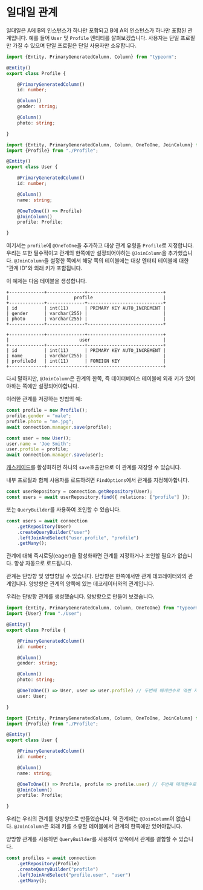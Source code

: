 # 일대일 관계

일대일은 A에 B의 인스턴스가 하나만 포함되고 B에 A의 인스턴스가 하나만 포함된 관계입니다. 예를 들어 `User` 및 `Profile` 엔티티를 살펴보겠습니다. 사용자는 단일 프로필만 가질 수 있으며 단일 프로필은 단일 사용자만 소유합니다.

```typescript
import {Entity, PrimaryGeneratedColumn, Column} from "typeorm";

@Entity()
export class Profile {

    @PrimaryGeneratedColumn()
    id: number;

    @Column()
    gender: string;

    @Column()
    photo: string;

}
```

```typescript
import {Entity, PrimaryGeneratedColumn, Column, OneToOne, JoinColumn} from "typeorm";
import {Profile} from "./Profile";

@Entity()
export class User {

    @PrimaryGeneratedColumn()
    id: number;

    @Column()
    name: string;

    @OneToOne(() => Profile)
    @JoinColumn()
    profile: Profile;

}
```
여기서는 `profile`에 `@OneToOne`을 추가하고 대상 관계 유형을 `Profile`로 지정합니다. 우리는 또한 필수적이고 관계의 한쪽에만 설정되어야하는 `@JoinColumn`을 추가했습니다. `@JoinColumn`을 설정한 쪽에서 해당 쪽의 테이블에는 대상 엔터티 테이블에 대한 "관계 ID"와 외래 키가 포함됩니다.

이 예제는 다음 테이블을 생성합니다.

```shell
+-------------+--------------+----------------------------+
|                        profile                          |
+-------------+--------------+----------------------------+
| id          | int(11)      | PRIMARY KEY AUTO_INCREMENT |
| gender      | varchar(255) |                            |
| photo       | varchar(255) |                            |
+-------------+--------------+----------------------------+

+-------------+--------------+----------------------------+
|                          user                           |
+-------------+--------------+----------------------------+
| id          | int(11)      | PRIMARY KEY AUTO_INCREMENT |
| name        | varchar(255) |                            |
| profileId   | int(11)      | FOREIGN KEY                |
+-------------+--------------+----------------------------+
```

다시 말하지만, `@JoinColumn`은 관계의 한쪽, 즉 데이터베이스 테이블에 외래 키가 있어야하는 쪽에만 설정되어야합니다.

이러한 관계를 저장하는 방법의 예:

```typescript
const profile = new Profile();
profile.gender = "male";
profile.photo = "me.jpg";
await connection.manager.save(profile);

const user = new User();
user.name = 'Joe Smith';
user.profile = profile;
await connection.manager.save(user);
```

[캐스케이드](./relations.md#cascades)를 활성화하면 하나의 `save`호출만으로 이 관계를 저장할 수 있습니다.

내부 프로필과 함께 사용자를 로드하려면 `FindOptions`에서 관계를 지정해야합니다.

```typescript
const userRepository = connection.getRepository(User);
const users = await userRepository.find({ relations: ["profile"] });
```

또는 `QueryBuilder`를 사용하여 조인할 수 있습니다.

```typescript
const users = await connection
    .getRepository(User)
    .createQueryBuilder("user")
    .leftJoinAndSelect("user.profile", "profile")
    .getMany();
```

관계에 대해 즉시로딩(eager)을 활성화하면 관계를 지정하거나 조인할 필요가 없습니다. 항상 자동으로 로드됩니다.

관계는 단방향 및 양방향일 수 있습니다. 단방향은 한쪽에서만 관계 데코레이터와의 관계입니다. 양방향은 관계의 양쪽에 있는 데코레이터와의 관계입니다.

우리는 단방향 관계를 생성했습니다. 양방향으로 만들어 보겠습니다.

```typescript
import {Entity, PrimaryGeneratedColumn, Column, OneToOne} from "typeorm";
import {User} from "./User";

@Entity()
export class Profile {

    @PrimaryGeneratedColumn()
    id: number;

    @Column()
    gender: string;

    @Column()
    photo: string;

    @OneToOne(() => User, user => user.profile) // 두번째 매개변수로 역변 지정
    user: User;

}
```

```typescript
import {Entity, PrimaryGeneratedColumn, Column, OneToOne, JoinColumn} from "typeorm";
import {Profile} from "./Profile";

@Entity()
export class User {

    @PrimaryGeneratedColumn()
    id: number;

    @Column()
    name: string;

    @OneToOne(() => Profile, profile => profile.user) // 두번째 매개변수로 역변 지정
    @JoinColumn()
    profile: Profile;

}
```

우리는 우리의 관계를 양방향으로 만들었습니다. 역 관계에는 `@JoinColumn`이 없습니다. `@JoinColumn`은 외래 키를 소유할 테이블에서 관계의 한쪽에만 있어야합니다.

양방향 관계를 사용하면 `QueryBuilder`를 사용하여 양쪽에서 관계를 결합할 수 있습니다.

```typescript
const profiles = await connection
    .getRepository(Profile)
    .createQueryBuilder("profile")
    .leftJoinAndSelect("profile.user", "user")
    .getMany();
```
